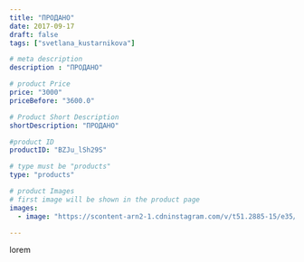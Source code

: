 ```yaml
---
title: "ПРОДАНО"
date: 2017-09-17
draft: false
tags: ["svetlana_kustarnikova"]

# meta description
description : "ПРОДАНО"

# product Price
price: "3000"
priceBefore: "3600.0"

# Product Short Description
shortDescription: "ПРОДАНО"

#product ID
productID: "BZJu_lSh29S"

# type must be "products"
type: "products"

# product Images
# first image will be shown in the product page
images:
  - image: "https://scontent-arn2-1.cdninstagram.com/v/t51.2885-15/e35/21879606_228789521034052_8170878330896121856_n.jpg?se=7&tp=1&_nc_ht=scontent-arn2-1.cdninstagram.com&_nc_cat=104&_nc_ohc=AHm4zg9zPDwAX8LT1NE&ccb=7-4&oh=c277728d859a5a766ef1dde04311d2e5&oe=60850F5B&ig_cache_key=MTYwNjAyMTQyMTY0MDE1MDg2Ng%3D%3D.2-ccb7-4"

---
```

lorem
